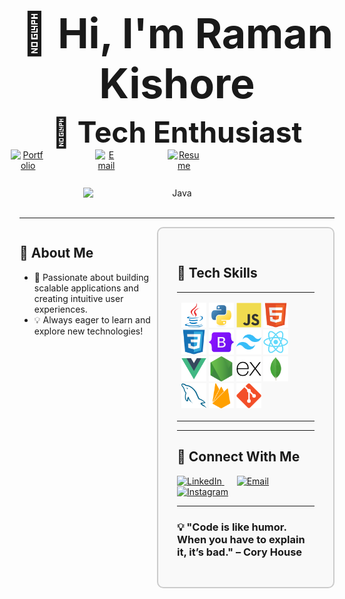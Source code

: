 <div style="display: flex; flex-direction: column; align-items: center; text-align: center;">
    <h1 style="font-size: 66px; margin: 0;">👋 Hi, I'm Raman Kishore</h1>
    <h3 style="font-size: 46px; margin: 10px 0;">🚀 Tech Enthusiast</h3>    
   <div style="display: flex; align-items: center; justify-content: flex-start; width: 50%; margin-top: -20px; position: relative; left: -150px; gap: 60px;">
    <a href="https://ramanportfolio-web.vercel.app/">
        <img src="https://img.shields.io/badge/🌐 Portfolio-000?style=for-the-badge&logo=vercel&logoColor=white&height=50" alt="Portfolio" style="height: 30px; padding: 10px;"/>
    </a>
    <a href="mailto:ramankishore08@gmail.com">
        <img src="https://img.shields.io/badge/📧 Email Me-0078D4?style=for-the-badge&logo=gmail&logoColor=white&height=50" alt="Email" style="height: 30px; padding: 10px;"/>
    </a>
    <a href="https://drive.google.com/file/d/10FzJA3sgHL1VFVLEw4j9a7jZjlN2YGjs/view">
        <img src="https://img.shields.io/badge/📄 Resume-0A66C2?style=for-the-badge&logo=google-drive&logoColor=white&height=50" alt="Resume" style="height: 30px; padding: 10px;"/>
    </a>
</div>

  <br>
    <img src="https://user-images.githubusercontent.com/74038190/212750672-2f3f2b50-c84f-4ed8-a60a-849ae69ff9df.gif" alt="Java" width="300" style="margin-left: -200;"/>
  </br>
</div>



---

<div style="display: flex; justify-content: space-between; align-items: flex-start;">
  <div style="width: 50%; align="center" style="font-size: 46px;">
    <h2>🌟 About Me</h2>
    <ul>
      <li>🎯 Passionate about building scalable applications and creating intuitive user experiences.</li>
      <li>💡 Always eager to learn and explore new technologies!</li>
    </ul>
  </div>
  <div style="width: 50%; padding: 30px; border: 2px solid #ccc; border-radius: 10px; background-color: #f9f9f9; ">
    <h2>🚀 Tech Skills</h2>
    <table>
      <td>
    <p>
      <img src="https://raw.githubusercontent.com/devicons/devicon/master/icons/java/java-original.svg" alt="Java" width="40"/>
      <img src="https://raw.githubusercontent.com/devicons/devicon/master/icons/python/python-original.svg" alt="Python" width="40"/>
      <img src="https://raw.githubusercontent.com/devicons/devicon/master/icons/javascript/javascript-original.svg" alt="JavaScript" width="40"/>
      <img src="https://raw.githubusercontent.com/devicons/devicon/master/icons/html5/html5-original.svg" alt="HTML" width="40"/>
      <img src="https://raw.githubusercontent.com/devicons/devicon/master/icons/css3/css3-original.svg" alt="CSS3" width="40"/>
      <img src="https://raw.githubusercontent.com/devicons/devicon/master/icons/bootstrap/bootstrap-original.svg" alt="Bootstrap" width="40"/>
      <img src="https://raw.githubusercontent.com/devicons/devicon/master/icons/tailwindcss/tailwindcss-original.svg" alt="Tailwind CSS" width="40"/>
      <img src="https://raw.githubusercontent.com/devicons/devicon/master/icons/react/react-original.svg" alt="React" width="40"/>
      <img src="https://raw.githubusercontent.com/devicons/devicon/master/icons/vuejs/vuejs-original.svg" alt="Vue.js" width="40"/>
      <img src="https://raw.githubusercontent.com/devicons/devicon/master/icons/nodejs/nodejs-original.svg" alt="Node.js" width="40"/>
      <img src="https://raw.githubusercontent.com/devicons/devicon/master/icons/express/express-original.svg" alt="Express.js" width="40"/>
      <img src="https://raw.githubusercontent.com/devicons/devicon/master/icons/mongodb/mongodb-original.svg" alt="MongoDB" width="40"/>
      <img src="https://raw.githubusercontent.com/devicons/devicon/master/icons/mysql/mysql-original.svg" alt="MySQL" width="40"/>
      <img src="https://raw.githubusercontent.com/devicons/devicon/master/icons/firebase/firebase-plain.svg" alt="Firebase" width="40"/>
      <img src="https://raw.githubusercontent.com/devicons/devicon/master/icons/git/git-original.svg" alt="Git" width="40"/>
    </p>
  </div>
</div>
      </td>
    </table>

---

## 🔗 Connect With Me  
<p>  
  <a href="https://linkedin.com/in/raman-kishore08" target="blank" style="margin-right: 20px;">  
    <img src="https://cdn.jsdelivr.net/gh/devicons/devicon/icons/linkedin/linkedin-original.svg" alt="LinkedIn" width="40"/>  
  </a>  
  <a href="mailto:ramankishore08@example.com" target="blank" style="margin-right: 20px;">  
    <img src="https://ssl.gstatic.com/ui/v1/icons/mail/rfr/gmail.ico" alt="Email" width="40"/>  
  </a>  
  <a href="https://www.instagram.com/raman_kishore_/" target="blank">  
    <img src="https://static.cdninstagram.com/rsrc.php/v4/yI/r/VsNE-OHk_8a.png" alt="Instagram" width="40"/>  
  </a>  
</p>



---

### 💡 "Code is like humor. When you have to explain it, it’s bad." – Cory House
